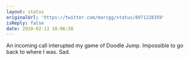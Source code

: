 ```yaml
---
layout: status
originalUrl: 'https://twitter.com/marcgg/status/8971228359'
isReply: false
date: 2010-02-11 18:06:58
---
```


An incoming call interupted my game of Doodle Jump. Impossible to go back to where I was. Sad.
